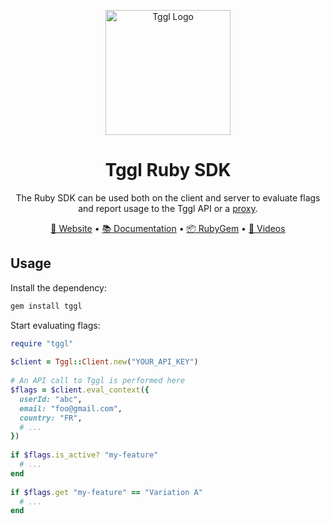 <p align="center">
  <picture>
    <source media="(prefers-color-scheme: dark)" srcset="https://tggl.io/tggl-io-logo-white.svg">
    <img align="center" alt="Tggl Logo" src="https://tggl.io/tggl-io-logo-black.svg" width="200rem" />
  </picture>
</p>

<h1 align="center">Tggl Ruby SDK</h1>

<p align="center">
  The Ruby SDK can be used both on the client and server to evaluate flags and report usage to the Tggl API or a <a href="https://tggl.io/developers/evaluating-flags/tggl-proxy">proxy</a>.
</p>

<p align="center">
  <a href="https://tggl.io/">🔗 Website</a>
  •
  <a href="https://tggl.io/developers/sdks/ruby">📚 Documentation</a>
  •
  <a href="https://rubygems.org/gems/tggl">📦 RubyGem</a>
  •
  <a href="https://www.youtube.com/@Tggl-io">🎥 Videos</a>
</p>

## Usage

Install the dependency:

```bash
gem install tggl
```

Start evaluating flags:

```rb
require "tggl"
 
$client = Tggl::Client.new("YOUR_API_KEY")
 
# An API call to Tggl is performed here
$flags = $client.eval_context({
  userId: "abc",
  email: "foo@gmail.com",
  country: "FR",
  # ...
})
 
if $flags.is_active? "my-feature"
  # ...
end
 
if $flags.get "my-feature" == "Variation A"
  # ...
end
```

